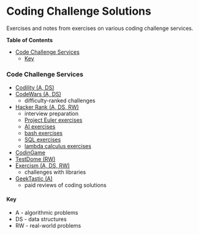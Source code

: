 # Coding Challenge Solutions

Exercises and notes from exercises on various coding challenge services.

<!-- START doctoc generated TOC please keep comment here to allow auto update -->
<!-- DON'T EDIT THIS SECTION, INSTEAD RE-RUN doctoc TO UPDATE -->
**Table of Contents**

- [Code Challenge Services](#code-challenge-services)
  - [Key](#key)

<!-- END doctoc generated TOC please keep comment here to allow auto update -->

### Code Challenge Services

- [Codility (A, DS)](https://app.codility.com/programmers/)
- [CodeWars (A, DS)](https://www.codewars.com)
    - difficulty-ranked challenges
- [Hacker Rank (A, DS, RW)](https://www.hackerrank.com)
    - interview preparation
    - [Project Euler exercises](https://www.hackerrank.com/contests/projecteuler/challenges)
    - [AI exercises](https://www.hackerrank.com/domains/ai)
    - [bash exercises](https://www.hackerrank.com/domains/shell)
    - [SQL exercises](https://www.hackerrank.com/domains/sql)
    - [lambda calculus exercises](https://www.hackerrank.com/domains/fp)
- [CodinGame](https://www.codingame.com/training)
- [TestDome (RW)](https://www.testdome.com/tests)
- [Exercism (A, DS, RW)](https://exercism.io)
    - challenges with libraries
- [GeekTastic (A)](https://geektastic.com/developers)
    - paid reviews of coding solutions

#### Key

- A - algorithmic problems
- DS - data structures
- RW - real-world problems
